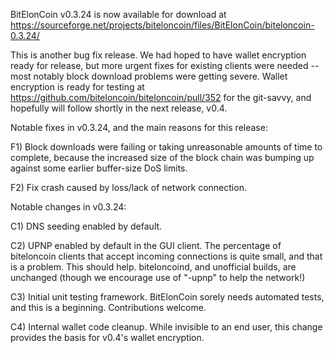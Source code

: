 BitElonCoin v0.3.24 is now available for download at
https://sourceforge.net/projects/biteloncoin/files/BitElonCoin/biteloncoin-0.3.24/

This is another bug fix release.  We had hoped to have wallet encryption ready for release, but more urgent fixes for existing clients were needed -- most notably block download problems were getting severe.  Wallet encryption is ready for testing at https://github.com/biteloncoin/biteloncoin/pull/352 for the git-savvy, and hopefully will follow shortly in the next release, v0.4.

Notable fixes in v0.3.24, and the main reasons for this release:

F1) Block downloads were failing or taking unreasonable amounts of time to complete, because the increased size of the block chain was bumping up against some earlier buffer-size DoS limits.

F2) Fix crash caused by loss/lack of network connection.

Notable changes in v0.3.24:

C1) DNS seeding enabled by default.

C2) UPNP enabled by default in the GUI client.  The percentage of biteloncoin clients that accept incoming connections is quite small, and that is a problem.  This should help.  biteloncoind, and unofficial builds, are unchanged (though we encourage use of "-upnp" to help the network!)

C3) Initial unit testing framework.  BitElonCoin sorely needs automated tests, and this is a beginning.  Contributions welcome.

C4) Internal wallet code cleanup.  While invisible to an end user, this change provides the basis for v0.4's wallet encryption.
